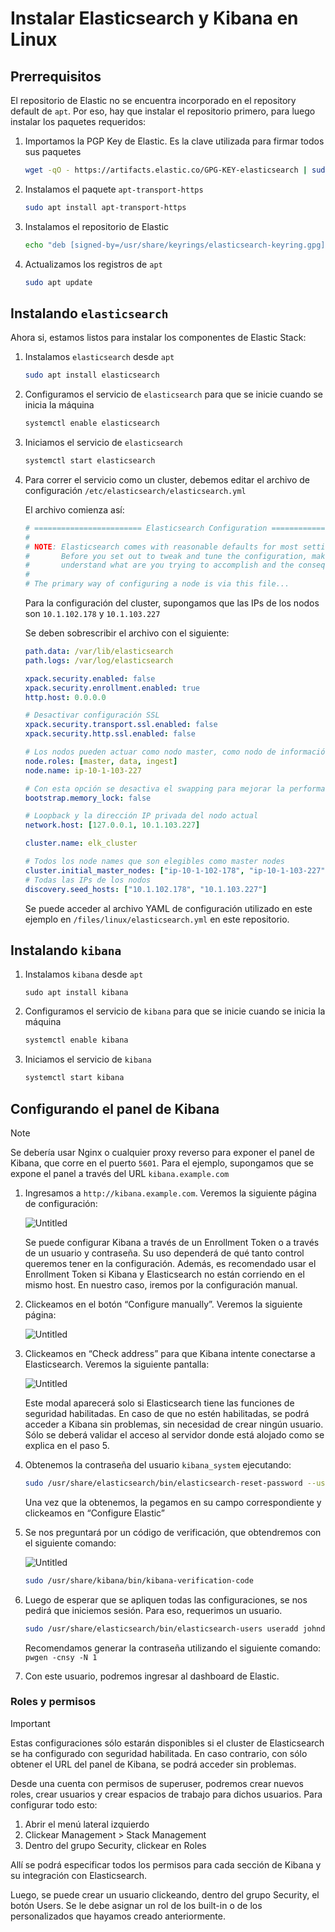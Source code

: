 # Instalar Elasticsearch y Kibana en Linux

## Prerrequisitos

El repositorio de Elastic no se encuentra incorporado en el repository default de `apt`. Por eso, hay que instalar el repositorio primero, para luego instalar los paquetes requeridos:

1. Importamos la PGP Key de Elastic. Es la clave utilizada para firmar todos sus paquetes
    
    ```Bash
    wget -qO - https://artifacts.elastic.co/GPG-KEY-elasticsearch | sudo gpg --dearmor -o /usr/share/keyrings/elasticsearch-keyring.gpg
    ```
    
2. Instalamos el paquete `apt-transport-https`
    
    ```Bash
    sudo apt install apt-transport-https
    ```
    
3. Instalamos el repositorio de Elastic
    
    ```Bash
    echo "deb [signed-by=/usr/share/keyrings/elasticsearch-keyring.gpg] https://artifacts.elastic.co/packages/8.x/apt stable main" | sudo tee /etc/apt/sources.list.d/elastic-8.x.list
    ```
    
4. Actualizamos los registros de `apt`
    
    ```Bash
    sudo apt update
    ```
    

## Instalando `elasticsearch`

Ahora si, estamos listos para instalar los componentes de Elastic Stack:

1. Instalamos `elasticsearch` desde `apt`
    
    ```Bash
    sudo apt install elasticsearch
    ```
    
2. Configuramos el servicio de `elasticsearch` para que se inicie cuando se inicia la máquina
    
    ```Bash
    systemctl enable elasticsearch
    ```
    
3. Iniciamos el servicio de `elasticsearch`
    
    ```Bash
    systemctl start elasticsearch
    ```

4. Para correr el servicio como un cluster, debemos editar el archivo de configuración `/etc/elasticsearch/elasticsearch.yml`
    
    El archivo comienza así:
    
    ```yaml
    # ======================== Elasticsearch Configuration =========================
    #
    # NOTE: Elasticsearch comes with reasonable defaults for most settings.
    #       Before you set out to tweak and tune the configuration, make sure you
    #       understand what are you trying to accomplish and the consequences.
    #
    # The primary way of configuring a node is via this file...
    ```
    
    Para la configuración del cluster, supongamos que las IPs de los nodos son `10.1.102.178` y `10.1.103.227`
    
    Se deben sobrescribir el archivo con el siguiente:
    
    ```yaml
    path.data: /var/lib/elasticsearch
    path.logs: /var/log/elasticsearch

    xpack.security.enabled: false
    xpack.security.enrollment.enabled: true
    http.host: 0.0.0.0

    # Desactivar configuración SSL
    xpack.security.transport.ssl.enabled: false
    xpack.security.http.ssl.enabled: false

    # Los nodos pueden actuar como nodo master, como nodo de información y como nodo de ingesta de infromación
    node.roles: [master, data, ingest]
    node.name: ip-10-1-103-227

    # Con esta opción se desactiva el swapping para mejorar la performance (asignándole true). En hosts con poca memoria, se deja activado.
    bootstrap.memory_lock: false

    # Loopback y la dirección IP privada del nodo actual
    network.host: [127.0.0.1, 10.1.103.227]

    cluster.name: elk_cluster

    # Todos los node names que son elegibles como master nodes
    cluster.initial_master_nodes: ["ip-10-1-102-178", "ip-10-1-103-227"]
    # Todas las IPs de los nodos
    discovery.seed_hosts: ["10.1.102.178", "10.1.103.227"]
    ```

    Se puede acceder al archivo YAML de configuración utilizado en este ejemplo en `/files/linux/elasticsearch.yml` en este repositorio.
    

## Instalando `kibana`

1. Instalamos `kibana` desde `apt`
    
    ```
    sudo apt install kibana
    ```
    
2. Configuramos el servicio de `kibana` para que se inicie cuando se inicia la máquina
    
    ```Bash
    systemctl enable kibana
    ```
    
3. Iniciamos el servicio de `kibana`
    
    ```Bash
    systemctl start kibana
    ```
    

## Configurando el panel de Kibana

> [!NOTE]  
> Se debería usar Nginx o cualquier proxy reverso para exponer el panel de Kibana, que corre en el puerto `5601`. Para el ejemplo, supongamos que se expone el panel a través del URL `kibana.example.com`

1. Ingresamos a `http://kibana.example.com`. Veremos la siguiente página de configuración:
    
    ![Untitled](../img/installing-elasticsearch-and-kibana-in-linux-1.png)
    
    Se puede configurar Kibana a través de un Enrollment Token o a través de un usuario y contraseña. Su uso dependerá de qué tanto control queremos tener en la configuración. Además, es recomendado usar el Enrollment Token si Kibana y Elasticsearch no están corriendo en el mismo host. En nuestro caso, iremos por la configuración manual.
    
2. Clickeamos en el botón “Configure manually”. Veremos la siguiente página:
    
    ![Untitled](../img/installing-elasticsearch-and-kibana-in-linux-2.png)
    
3. Clickeamos en “Check address” para que Kibana intente conectarse a Elasticsearch. Veremos la siguiente pantalla:
    
    ![Untitled](../img/installing-elasticsearch-and-kibana-in-linux-3.png)
    
    Este modal aparecerá solo si Elasticsearch tiene las funciones de seguridad habilitadas. En caso de que no estén habilitadas, se podrá acceder a Kibana sin problemas, sin necesidad de crear ningún usuario. Sólo se deberá validar el acceso al servidor donde está alojado como se explica en el paso 5.
    
4. Obtenemos la contraseña del usuario `kibana_system` ejecutando:
    
    ```Bash
    sudo /usr/share/elasticsearch/bin/elasticsearch-reset-password --username kibana_system
    ```
    
    Una vez que la obtenemos, la pegamos en su campo correspondiente y clickeamos en “Configure Elastic”
    
5. Se nos preguntará por un código de verificación, que obtendremos con el siguiente comando:
    
    ![Untitled](../img/installing-elasticsearch-and-kibana-in-linux-4.png)
    
    ```Bash
    sudo /usr/share/kibana/bin/kibana-verification-code
    ```
    
6. Luego de esperar que se apliquen todas las configuraciones, se nos pedirá que iniciemos sesión. Para eso, requerimos un usuario.
    
    ```Bash
    sudo /usr/share/elasticsearch/bin/elasticsearch-users useradd johndoe -r superuser
    ```
    
    Recomendamos generar la contraseña utilizando el siguiente comando: `pwgen -cnsy -N 1`
    
7. Con este usuario, podremos ingresar al dashboard de Elastic.

### Roles y permisos

> [!IMPORTANT]  
> Estas configuraciones sólo estarán disponibles si el cluster de Elasticsearch se ha configurado con seguridad habilitada. En caso contrario, con sólo obtener el URL del panel de Kibana, se podrá acceder sin problemas.

Desde una cuenta con permisos de superuser, podremos crear nuevos roles, crear usuarios y crear espacios de trabajo para dichos usuarios. Para configurar todo esto:

1. Abrir el menú lateral izquierdo
2. Clickear Management > Stack Management
3. Dentro del grupo Security, clickear en Roles

Allí se podrá especificar todos los permisos para cada sección de Kibana y su integración con Elasticsearch.

Luego, se puede crear un usuario clickeando, dentro del grupo Security, el botón Users. Se le debe asignar un rol de los built-in o de los personalizados que hayamos creado anteriormente.